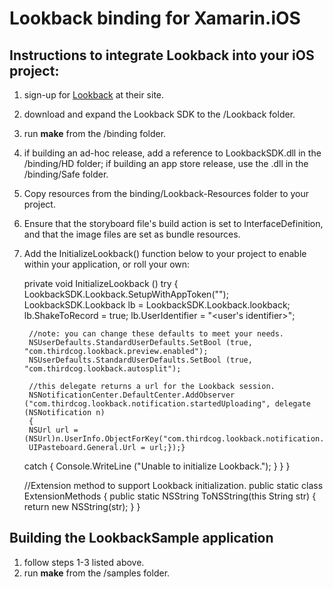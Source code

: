# Lookback binding for Xamarin.iOS

## Instructions to integrate Lookback into your iOS project:

1. sign-up for [Lookback](http://www.lookback.io/) at their site. 
2. download and expand the Lookback SDK to the /Lookback folder. 
3. run **make** from the /binding folder.
4. if building an ad-hoc release, add a reference to LookbackSDK.dll in the /binding/HD folder; if building an app store release, use the .dll in the /binding/Safe folder.
5. Copy resources from the binding/Lookback-Resources folder to your project.
6. Ensure that the storyboard file's build action is set to InterfaceDefinition, and that the image files are set as bundle resources.
7. Add the InitializeLookback() function below to your project to enable within your application, or roll your own:

	private void InitializeLookback ()
	try {
		LookbackSDK.Lookback.SetupWithAppToken("<your Lookback token>");
		LookbackSDK.Lookback lb = LookbackSDK.Lookback.lookback;
		lb.ShakeToRecord = true;
		lb.UserIdentifier = "<user's identifier>";

		//note: you can change these defaults to meet your needs.
		NSUserDefaults.StandardUserDefaults.SetBool (true, "com.thirdcog.lookback.preview.enabled");
		NSUserDefaults.StandardUserDefaults.SetBool (true, "com.thirdcog.lookback.autosplit");

		//this delegate returns a url for the Lookback session.
		NSNotificationCenter.DefaultCenter.AddObserver ("com.thirdcog.lookback.notification.startedUploading", delegate (NSNotification n) 
		{
		NSUrl url =		(NSUrl)n.UserInfo.ObjectForKey("com.thirdcog.lookback.notification.startedUploading.destinationURL".ToNSString());
		UIPasteboard.General.Url = url;});}

	catch { 
		Console.WriteLine ("Unable to initialize Lookback.");
			}
		}
	}

	//Extension method to support Lookback initialization.
	public static class ExtensionMethods
	{
		public static NSString ToNSString(this String str)
		{
			return new NSString(str);
		}
	}

## Building the LookbackSample application
1. follow steps 1-3 listed above.
2. run **make** from the /samples folder.